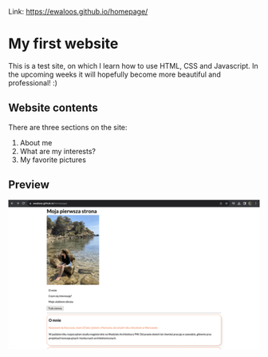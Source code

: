 Link: https://ewaloos.github.io/homepage/

# **My first website**

This is a test site, on which I learn how to use HTML, CSS and Javascript.
In the upcoming weeks it will hopefully become more beautiful and professional! :)

## **Website contents**

There are three sections on the site:

1. About me
2. What are my interests?
3. My favorite pictures

## **Preview**

![homepage](https://raw.githubusercontent.com/ewaloos/homepage/main/gif/homepage-gif.gif)
